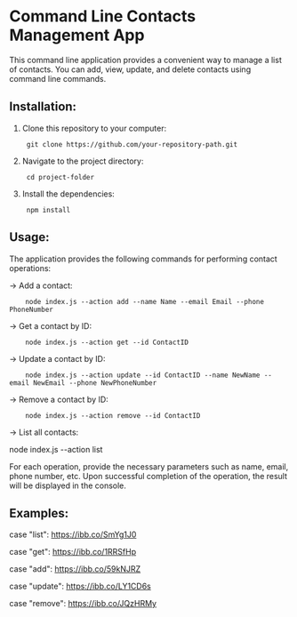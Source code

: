 # Command Line Contacts Management App
This command line application provides a convenient way to manage a list of contacts. You can add, view, update, and delete contacts using command line commands.

## Installation:

1. Clone this repository to your computer:

		git clone https://github.com/your-repository-path.git

2. Navigate to the project directory:

		cd project-folder

3. Install the dependencies:

		npm install

## Usage:

The application provides the following commands for performing contact operations:

-> Add a contact:

		node index.js --action add --name Name --email Email --phone PhoneNumber

-> Get a contact by ID:

		node index.js --action get --id ContactID

-> Update a contact by ID:

		node index.js --action update --id ContactID --name NewName --email NewEmail --phone NewPhoneNumber

-> Remove a contact by ID:

		node index.js --action remove --id ContactID

-> List all contacts:

node index.js --action list

For each operation, provide the necessary parameters such as name, email, phone number, etc. Upon successful completion of the operation, the result will be displayed in the console.

## Examples:

   case "list": <https://ibb.co/SmYg1J0>
	
   case "get": <https://ibb.co/1RRSfHp>

   case "add": <https://ibb.co/59kNJRZ>
	
   case "update": <https://ibb.co/LY1CD6s>

   case "remove": <https://ibb.co/JQzHRMy>
   
